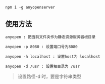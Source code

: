 ```
npm i -g anyopenserver
```

## 使用方法

```
anyopen : 把当前文件夹作为静态资源服务器根目录

anyopen -p 8080 : 设置端口号为8080

anyopen -h localhost : 设置host为 localhost

anyopen -d /usr : 设置根目录为 /usr
```

> 设置路径-d 时，要是字符串类型
